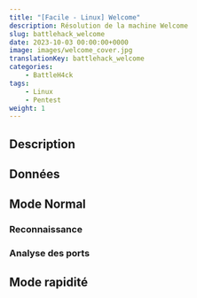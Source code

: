 ```yaml
---
title: "[Facile - Linux] Welcome"
description: Résolution de la machine Welcome
slug: battlehack_welcome
date: 2023-10-03 00:00:00+0000
image: images/welcome_cover.jpg
translationKey: battlehack_welcome
categories:
    - BattleH4ck
tags:
    - Linux
    - Pentest
weight: 1       
---
```

## Description

## Données

## Mode Normal

### Reconnaissance

### Analyse des ports

## Mode rapidité